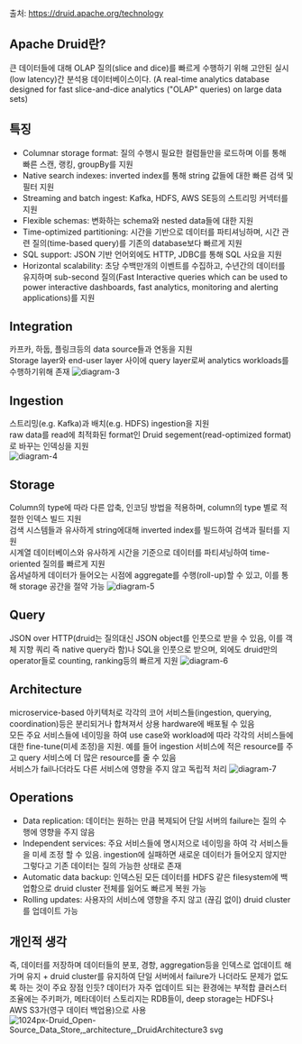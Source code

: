 출처: https://druid.apache.org/technology

## Apache Druid란?   
큰 데이터들에 대해 OLAP 질의(slice and dice)를 빠르게 수행하기 위해 고안된 실시(low latency)간 분석용 데이터베이스이다. (A real-time analytics database designed for fast slice-and-dice analytics ("OLAP" queries) on large data sets)   

## 특징
 - Columnar storage format: 질의 수행시 필요한 컬럼들만을 로드하며 이를 통해 빠른 스캔, 랭킹, groupBy를 지원     
 - Native search indexes: inverted index를 통해 string 값들에 대한 빠른 검색 및 필터 지원     
 - Streaming and batch ingest: Kafka, HDFS, AWS SE등의 스트리밍 커넥터를 지원     
 - Flexible schemas: 변화하는 schema와 nested data들에 대한 지원     
 - Time-optimized partitioning: 시간을 기반으로 데이터를 파티셔닝하며, 시간 관련 질의(time-based query)를 기존의 database보다 빠르게 지원     
 - SQL support: JSON 기반 언어외에도 HTTP, JDBC를 통해 SQL 사요을 지원
 - Horizontal scalability: 초당 수백만개의 이벤트를 수집하고, 수년간의 데이터를 유지하며 sub-second 질의(Fast Interactive queries which can be used to power interactive dashboards, fast analytics, monitoring and alerting applications)를 지원

## Integration
카프카, 하둡, 플링크등의 data source들과 연동을 지원   
Storage layer와 end-user layer 사이에 query layer로써 analytics workloads를 수행하기위해 존재
![diagram-3](https://user-images.githubusercontent.com/13589283/150742478-e1ed9e73-b2b1-4aa3-9641-19ce135f8524.png)


## Ingestion
스트리밍(e.g. Kafka)과 배치(e.g. HDFS) ingestion을 지원   
raw data를 read에 최적화된 format인 Druid segement(read-optimized format)로 바꾸는 인덱싱을 지원  
![diagram-4](https://user-images.githubusercontent.com/13589283/150743078-5d3bc427-75cd-4359-b16c-c6f16a76259e.png)


## Storage
Column의 type에 따라 다른 압축, 인코딩 방법을 적용하며, column의 type 별로 적절한 인덱스 빌드 지원   
검색 시스템들과 유사하게 string에대해 inverted index를 빌드하여 검색과 필터를 지원    
시계열 데이터베이스와 유사하게 시간을 기준으로 데이터를 파티셔닝하여 time-oriented 질의를 빠르게 지원   
옵셔널하게 데이터가 들어오는 시점에 aggregate를 수행(roll-up)할 수 있고, 이를 통해 storage 공간을 절약 가능
![diagram-5](https://user-images.githubusercontent.com/13589283/150743899-4db5ff67-f19e-4402-bfda-8480a117b9f7.png)

## Query
JSON over HTTP(druid는 질의대신 JSON object를 인풋으로 받을 수 있음, 이를 객체 지향 쿼리 즉 native query라 함)나 SQL을 인풋으로 받으며, 외에도 druid만의 operator들로 counting, ranking등의 빠르게 지원
![diagram-6](https://user-images.githubusercontent.com/13589283/150744691-38b999f2-80b4-4e4a-be92-0cfea68d1681.png)

## Architecture
microservice-based 아키텍처로 각각의 코어 서비스들(ingestion, querying, coordination)등은 분리되거나 합쳐져서 상용 hardware에 배포될 수 있음   
모든 주요 서비스들에 네이밍을 하여 use case와 workload에 따라 각각의 서비스들에 대한 fine-tune(미세 조정)을 지원. 예를 들어 ingestion 서비스에 적은 resource를 주고 query 서비스에 더 많은 resource를 줄 수 있음   
서비스가 fail나더라도 다른 서비스에 영향을 주지 않고 독립적 처리 
![diagram-7](https://user-images.githubusercontent.com/13589283/150744714-e8d99315-62cc-499c-9397-48688d49ec39.png)


## Operations
 - Data replication: 데이터는  원하는 만큼 복제되어 단일 서버의 failure는 질의 수행에 영향을 주지 않음
 - Independent services: 주요 서비스들에 명시저으로 네이밍을 하여 각 서비스들을 미세 조정 할 수 있음. ingestion에 실패하면 새로운 데이터가 들어오지 않지만 그렇다고 기존 데이터는 질의 가능한 상태로 존재
 - Automatic data backup: 인덱스된 모든 데이터를 HDFS 같은 filesystem에 백업함으로 druid cluster 전체를 잃어도 빠르게 복원 가능
 - Rolling updates: 사용자의 서비스에 영향을 주지 않고 (끊김 없이) druid cluster를 업데이트 가능




## 개인적 생각
즉, 데이터를 저장하며 데이터들의 분포, 경항, aggregation등을 인덱스로 업데이트 해가며 유지 + druid cluster를 유지하여 단일 서버에서 failure가 나더라도 문제가 없도록 하는 것이 주요 장점 인듯? 데이터가 자주 업데이트 되는 환경에는 부적합 
클러스터 조율에는 주키퍼가, 메타데이터 스토리지는 RDB들이, deep storage는 HDFS나 AWS S3가(영구 데이터 백업용)으로 사용 
![1024px-Druid_Open-Source_Data_Store,_architecture,_DruidArchitecture3 svg](https://user-images.githubusercontent.com/13589283/150739968-de620cb1-0da9-4393-9477-81486170c24d.png)
